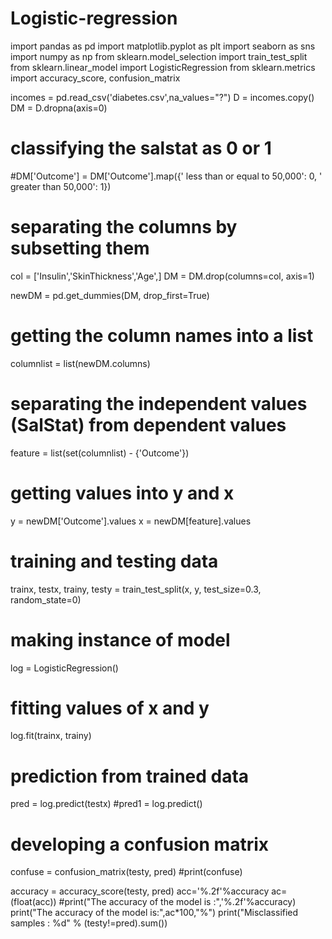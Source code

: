 # Logistic-regression
import pandas as pd
import matplotlib.pyplot as plt
import seaborn as sns
import numpy as np
from sklearn.model_selection import train_test_split
from sklearn.linear_model import LogisticRegression
from sklearn.metrics import accuracy_score, confusion_matrix

incomes = pd.read_csv('diabetes.csv',na_values="?")
D = incomes.copy()
DM = D.dropna(axis=0)

# classifying the salstat as 0 or 1
#DM['Outcome'] = DM['Outcome'].map({' less than or equal to 50,000': 0, ' greater than 50,000': 1})

# separating the columns by subsetting them

col = ['Insulin','SkinThickness','Age',]
DM = DM.drop(columns=col, axis=1)

newDM = pd.get_dummies(DM, drop_first=True)

# getting the column names into a list
columnlist = list(newDM.columns)

# separating the independent values (SalStat) from dependent values
feature = list(set(columnlist) - {'Outcome'})

# getting values into y and x

y = newDM['Outcome'].values
x = newDM[feature].values

# training and testing data

trainx, testx, trainy, testy = train_test_split(x, y, test_size=0.3, random_state=0)

# making instance of model

log = LogisticRegression()

# fitting values of x and y

log.fit(trainx, trainy)

# prediction from trained data

pred = log.predict(testx)
#pred1 = log.predict()

# developing a confusion matrix
confuse = confusion_matrix(testy, pred)
#print(confuse)

accuracy = accuracy_score(testy, pred)
acc='%.2f'%accuracy
ac=(float(acc))
#print("The accuracy of the model is :",'%.2f'%accuracy)
print("The accuracy of the model is:",ac*100,"%")
print("Misclassified samples : %d" % (testy!=pred).sum())

